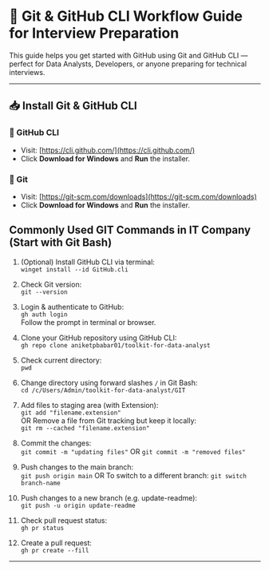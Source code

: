 # 🚀 Git & GitHub CLI Workflow Guide for Interview Preparation

This guide helps you get started with GitHub using Git and GitHub CLI — perfect for Data Analysts, Developers, or anyone preparing for technical interviews.

---

## 📥 Install Git & GitHub CLI

### 🐙 GitHub CLI
- Visit: [https://cli.github.com/](https://cli.github.com/)
- Click **Download for Windows** and **Run** the installer.

### 🧰 Git
- Visit: [https://git-scm.com/downloads](https://git-scm.com/downloads)
- Click **Download for Windows** and **Run** the installer.

## Commonly Used GIT Commands in IT Company (Start with Git Bash)

1. (Optional) Install GitHub CLI via terminal:  
`winget install --id GitHub.cli`

2. Check Git version:  
`git --version`

3. Login & authenticate to GitHub:  
`gh auth login`  
Follow the prompt in terminal or browser.

4. Clone your GitHub repository using GitHub CLI:  
`gh repo clone aniketpbabar01/toolkit-for-data-analyst`  

5. Check current directory:  
`pwd`

6. Change directory using forward slashes `/` in Git Bash:  
`cd /c/Users/Admin/toolkit-for-data-analyst/GIT`

7. Add files to staging area (with Extension):  
`git add "filename.extension"`  
OR
Remove a file from Git tracking but keep it locally:  
`git rm --cached "filename.extension"`  

8. Commit the changes:  
`git commit -m "updating files"`
OR `git commit -m "removed files"`

9. Push changes to the main branch:  
`git push origin main`
OR
To switch to a different branch:
`git switch branch-name`

11. Push changes to a new branch (e.g. update-readme):  
`git push -u origin update-readme`

12. Check pull request status:  
`gh pr status`

13. Create a pull request:  
`gh pr create --fill`

---
